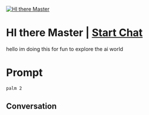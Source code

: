 
[![HI there Master](https://flow-prompt-covers.s3.us-west-1.amazonaws.com/icon/Impressionist/i2.png)](https://gptcall.net/chat.html?data=%7B%22contact%22%3A%7B%22id%22%3A%228P6_PG8l70H04iInrdaIG%22%2C%22flow%22%3Atrue%7D%7D)
# HI there Master | [Start Chat](https://gptcall.net/chat.html?data=%7B%22contact%22%3A%7B%22id%22%3A%228P6_PG8l70H04iInrdaIG%22%2C%22flow%22%3Atrue%7D%7D)
hello im doing this for fun to explore the ai world 

# Prompt

```
palm 2
```

## Conversation




